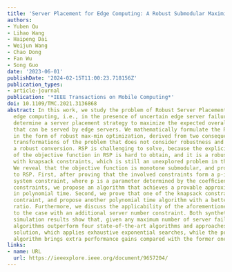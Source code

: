 ```yaml
---
title: 'Server Placement for Edge Computing: A Robust Submodular Maximization Approach'
authors:
- Yuben Qu
- Lihao Wang
- Haipeng Dai
- Weijun Wang
- Chao Dong
- Fan Wu
- Song Guo
date: '2023-06-01'
publishDate: '2024-02-15T11:00:23.718156Z'
publication_types:
- article-journal
publication: '*IEEE Transactions on Mobile Computing*'
doi: 10.1109/TMC.2021.3136868
abstract: In this work, we study the problem of Robust Server Placement (RSP) for
  edge computing, i.e., in the presence of uncertain edge server failures, how to
  determine a server placement strategy to maximize the expected overall workload
  that can be served by edge servers. We mathematically formulate the RSP problem
  in the form of robust max-min optimization, derived from two consequentially equivalent
  transformations of the problem that does not consider robustness and followed by
  a robust conversion. RSP is challenging to solve, because the explicit expression
  of the objective function in RSP is hard to obtain, and it is a robust max-min problem
  with knapsack constraints, which is still an unexplored problem in the literature.
  We reveal that the objective function is monotone submodular, and propose two solutions
  to RSP. First, after proving that the involved constraints form a p-independence
  system constraint, where p is a parameter determined by the coefﬁcients in the knapsack
  constraints, we propose an algorithm that achieves a provable approximation ratio
  in polynomial time. Second, we prove that one of the knapsack constraints is a matroid
  contraint, and propose another polynomial time algorithm with a better approximation
  ratio. Furthermore, we discuss the applicability of the aforementioned algorithms
  to the case with an additional server number constraint. Both synthetic and trace-driven
  simulation results show that, given any maximum number of server failures, our proposed
  algorithms outperform four state-of-the-art algorithms and approaches the optimal
  solution, which applies exhaustive exponential searches, while the proposed latter
  algorithm brings extra performance gains compared with the former one.
links:
- name: URL
  url: https://ieeexplore.ieee.org/document/9657204/
---
```

